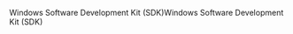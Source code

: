 <span data-ttu-id="d3038-101">Windows Software Development Kit (SDK)</span><span class="sxs-lookup"><span data-stu-id="d3038-101">Windows Software Development Kit (SDK)</span></span>